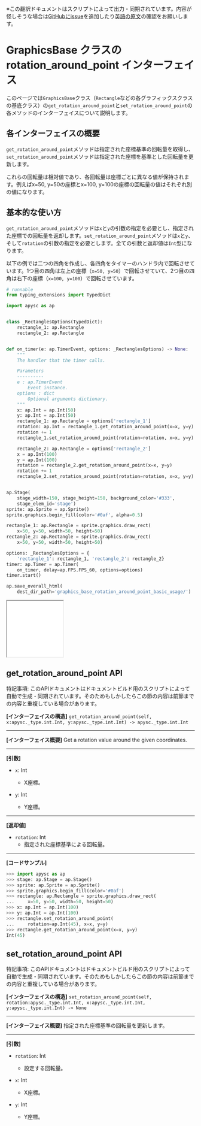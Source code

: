 <span class="inconspicuous-txt">※この翻訳ドキュメントはスクリプトによって出力・同期されています。内容が怪しそうな場合は<a href="https://github.com/simon-ritchie/apysc/issues" target="_blank">GitHubにissue</a>を追加したり[英語の原文](graphics_base_rotation_around_point.md)の確認をお願いします。</span>

# GraphicsBase クラスの rotation_around_point インターフェイス

このページでは`GraphicsBase`クラス（`Rectangle`などの各グラフィックスクラスの基底クラス）の`get_rotation_around_point`と`set_rotation_around_point`の各メソッドのインターフェイスについて説明します。

## 各インターフェイスの概要

`get_rotation_around_point`メソッドは指定された座標基準の回転量を取得し、`set_rotation_around_point`メソッドは指定された座標を基準とした回転量を更新します。

これらの回転量は相対値であり、各回転量は座標ごとに異なる値が保持されます。例えばx=50, y=50の座標とx=100, y=100の座標の回転量の値はそれぞれ別の値になります。

## 基本的な使い方

`get_rotation_around_point`メソッドは`x`と`y`の引数の指定を必要とし、指定された座標での回転量を返却します。`set_rotation_around_point`メソッドは`x`と`y`、そして`rotation`の引数の指定を必要とします。全ての引数と返却値は`Int`型になります。

以下の例では二つの四角を作成し、各四角をタイマーのハンドラ内で回転させています。1つ目の四角は左上の座標（`x=50, y=50`）で回転させていて、2つ目の四角は右下の座標（`x=100, y=100`）で回転させています。

```py
# runnable
from typing_extensions import TypedDict

import apysc as ap


class _RectanglesOptions(TypedDict):
    rectangle_1: ap.Rectangle
    rectangle_2: ap.Rectangle


def on_timer(e: ap.TimerEvent, options: _RectanglesOptions) -> None:
    """
    The handler that the timer calls.

    Parameters
    ----------
    e : ap.TimerEvent
        Event instance.
    options : dict
        Optional arguments dictionary.
    """
    x: ap.Int = ap.Int(50)
    y: ap.Int = ap.Int(50)
    rectangle_1: ap.Rectangle = options['rectangle_1']
    rotation: ap.Int = rectangle_1.get_rotation_around_point(x=x, y=y)
    rotation += 1
    rectangle_1.set_rotation_around_point(rotation=rotation, x=x, y=y)

    rectangle_2: ap.Rectangle = options['rectangle_2']
    x = ap.Int(100)
    y = ap.Int(100)
    rotation = rectangle_2.get_rotation_around_point(x=x, y=y)
    rotation += 1
    rectangle_2.set_rotation_around_point(rotation=rotation, x=x, y=y)


ap.Stage(
    stage_width=150, stage_height=150, background_color='#333',
    stage_elem_id='stage')
sprite: ap.Sprite = ap.Sprite()
sprite.graphics.begin_fill(color='#0af', alpha=0.5)

rectangle_1: ap.Rectangle = sprite.graphics.draw_rect(
    x=50, y=50, width=50, height=50)
rectangle_2: ap.Rectangle = sprite.graphics.draw_rect(
    x=50, y=50, width=50, height=50)

options: _RectanglesOptions = {
    'rectangle_1': rectangle_1, 'rectangle_2': rectangle_2}
timer: ap.Timer = ap.Timer(
    on_timer, delay=ap.FPS.FPS_60, options=options)
timer.start()

ap.save_overall_html(
    dest_dir_path='graphics_base_rotation_around_point_basic_usage/')
```

<iframe src="static/graphics_base_rotation_around_point_basic_usage/index.html" width="150" height="150"></iframe>

## get_rotation_around_point API

<span class="inconspicuous-txt">特記事項: このAPIドキュメントはドキュメントビルド用のスクリプトによって自動で生成・同期されています。そのためもしかしたらこの節の内容は前節までの内容と重複している場合があります。</span>

**[インターフェイスの構造]** `get_rotation_around_point(self, x:apysc._type.int.Int, y:apysc._type.int.Int) -> apysc._type.int.Int`<hr>

**[インターフェイス概要]** Get a rotation value around the given coordinates.<hr>

**[引数]**

- `x`: Int
  - X座標。

- `y`: Int
  - Y座標。

<hr>

**[返却値]**

- `rotation`: Int
  - 指定された座標基準による回転量。

<hr>

**[コードサンプル]**

```py
>>> import apysc as ap
>>> stage: ap.Stage = ap.Stage()
>>> sprite: ap.Sprite = ap.Sprite()
>>> sprite.graphics.begin_fill(color='#0af')
>>> rectangle: ap.Rectangle = sprite.graphics.draw_rect(
...     x=50, y=50, width=50, height=50)
>>> x: ap.Int = ap.Int(100)
>>> y: ap.Int = ap.Int(100)
>>> rectangle.set_rotation_around_point(
...     rotation=ap.Int(45), x=x, y=y)
>>> rectangle.get_rotation_around_point(x=x, y=y)
Int(45)
```

## set_rotation_around_point API

<span class="inconspicuous-txt">特記事項: このAPIドキュメントはドキュメントビルド用のスクリプトによって自動で生成・同期されています。そのためもしかしたらこの節の内容は前節までの内容と重複している場合があります。</span>

**[インターフェイスの構造]** `set_rotation_around_point(self, rotation:apysc._type.int.Int, x:apysc._type.int.Int, y:apysc._type.int.Int) -> None`<hr>

**[インターフェイス概要]** 指定された座標基準の回転量を更新します。<hr>

**[引数]**

- `rotation`: Int
  - 設定する回転量。

- `x`: Int
  - X座標。

- `y`: Int
  - Y座標。